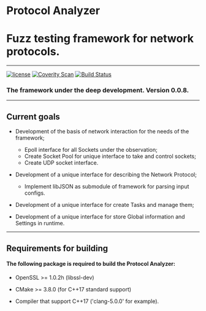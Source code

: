 # Protocol Analyzer
<h1>Fuzz testing framework for network protocols.</h1>

--------------

[![license](https://img.shields.io/github/license/mashape/apistatus.svg)](https://github.com/Vitaliy-Grigoriev/Protocol-Analyzer/blob/master/LICENSE)
[![Coverity Scan](https://img.shields.io/coverity/scan/10369.svg)](https://scan.coverity.com/projects/vitaliy-grigoriev-protocol-analyzer)
[![Build Status](https://travis-ci.org/Vitaliy-Grigoriev/Protocol-Analyzer.svg?branch=master)](/Vitaliy-Grigoriev/Protocol-Analyzer)

<h3><b>The framework under the deep development.</b> Version 0.0.8.</h3>

--------------

<h2><b>Current goals</b></h2>

* Development of the basis of network interaction for the needs of the framework;
  * Epoll interface for all Sockets under the observation;
  * Create Socket Pool for unique interface to take and control sockets;
  * Create UDP socket interface.

* Development of a unique interface for describing the Network Protocol;
  * Implement libJSON as submodule of framework for parsing input configs.

* Development of a unique interface for create Tasks and manage them;
* Development of a unique interface for store Global information and Settings in runtime.

--------------

<h2><b>Requirements for building</b></h2>

<h4>The following package is required to build the Protocol Analyzer:</h4>

* OpenSSL >= 1.0.2h (libssl-dev)

* CMake >= 3.8.0 (for C++17 standard support)

* Compiler that support C++17 ('clang-5.0.0' for example).

